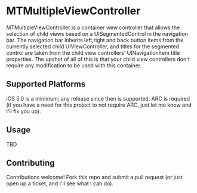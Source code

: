 # MTMultipleViewController

MTMultipleViewController is a container view controller that  allows the
selection of child views based on a UISegmentedControl in the navigation bar.
The navigation bar inherits left,right and back button items from the currently
selected child UIViewController, and titles for the segmented control are taken
from the child view controllers' UINavigationItem title properties. The upshot
of all of this is that your child view controllers don't require any
modification to be used with this container.

## Supported Platforms

iOS 5.0 is a minimum; any release since then is supported. ARC is required (if you have a need
for this project to not require ARC, just let me know and I'll fix you up).

## Usage

TBD

## Contributing

Contributions welcome! Fork this repo and submit a pull request (or just open up
a ticket, and I'll see what I can do).
